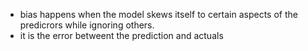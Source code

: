 * bias happens when the model skews itself to certain aspects of the predicrors while ignoring others. 
* it is the error betweent the prediction and actuals
